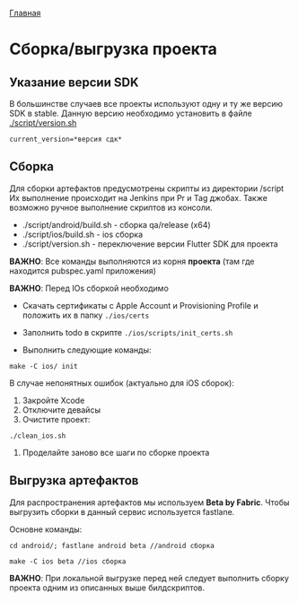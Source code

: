 [Главная](../main.md)

# Сборка/выгрузка проекта

## Указание версии SDK

В большинстве случаев все проекты используют одну и ту же версию SDK в stable.
Данную версию необходимо установить в файле [./script/version.sh](../../../packages/template/script/version)

```
current_version=*версия сдк*
```

## Сборка

Для сборки артефактов предусмотрены скрипты из директории /script
Их выполнение происходит на Jenkins при Pr и Tag джобах.
Также возможно ручное выполнение скриптов из консоли.

- ./script/android/build.sh - сборка qa/release (x64)
- ./script/ios/build.sh - ios сборка 
- ./script/version.sh - переключение версии Flutter SDK для проекта

**ВАЖНО**: Все команды выполняются из корня **проекта** (там где находится pubspec.yaml приложения)

**ВАЖНО**: Перед IOs сборкой необходимо 

* Скачать сертификаты с Apple Account и Provisioning Profile и положить их в папку `./ios/certs`
* Заполнить todo в скрипте `./ios/scripts/init_certs.sh`

* Выполнить следующие команды:

```
make -C ios/ init
```

В случае непонятных ошибок (актуально для iOS сборок):

1. Закройте Xcode
1. Отключите девайсы
1. Очистите проект:
```
./clean_ios.sh
```

1. Проделайте заново все шаги по сборке проекта


## Выгрузка артефактов 

Для распространения артефактов мы используем **Beta by Fabric**.
Чтобы выгрузить сборки в данный сервис используется fastlane.

Основне команды:

```
cd android/; fastlane android beta //android сборка

make -C ios beta //ios сборка
```

**ВАЖНО**: При локальной выгрузке перед ней следует выполнить сборку проекта одним из описанных 
выше билдскриптов. 
